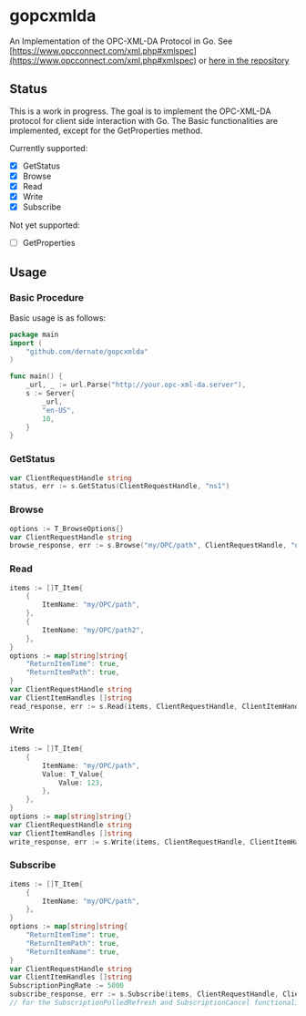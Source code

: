 # gopcxmlda
An Implementation of the OPC-XML-DA Protocol in Go. See [https://www.opcconnect.com/xml.php#xmlspec](https://www.opcconnect.com/xml.php#xmlspec) or [here in the repository](https://github.com/dernate/gopcxmlda/blob/master/docs/OPCDataAccessXMLSpecification.pdf)

## Status
This is a work in progress. The goal is to implement the OPC-XML-DA protocol for client side interaction with Go. The Basic functionalities are implemented, except for the GetProperties method.

Currently supported:
- [x] GetStatus
- [x] Browse
- [x] Read
- [x] Write
- [x] Subscribe

Not yet supported:
- [ ] GetProperties

## Usage

### Basic Procedure
Basic usage is as follows:

```go
package main
import (
    "github.com/dernate/gopcxmlda"
)

func main() {
	_url, _ := url.Parse("http://your.opc-xml-da.server"),
	s := Server{
		_url,
		"en-US", 
		10,
	}
}
```

### GetStatus
```go
var ClientRequestHandle string
status, err := s.GetStatus(ClientRequestHandle, "ns1")
```

### Browse
```go
options := T_BrowseOptions{}
var ClientRequestHandle string
browse_response, err := s.Browse("my/OPC/path", ClientRequestHandle, "ns1", options)
```

### Read
```go
items := []T_Item{
    {
        ItemName: "my/OPC/path",
    },
    {
        ItemName: "my/OPC/path2",
    },
}
options := map[string]string{
    "ReturnItemTime": true,
	"ReturnItemPath": true,
}
var ClientRequestHandle string
var ClientItemHandles []string
read_response, err := s.Read(items, ClientRequestHandle, ClientItemHandles, "ns1", options)
```

### Write
```go
items := []T_Item{
    {
        ItemName: "my/OPC/path",
        Value: T_Value{
            Value: 123,
        },
    },
}
options := map[string]string{}
var ClientRequestHandle string
var ClientItemHandles []string
write_response, err := s.Write(items, ClientRequestHandle, ClientItemHandles, "ns1", options)
```

### Subscribe
```go
items := []T_Item{
    {
        ItemName: "my/OPC/path",
    },
}
options := map[string]string{
    "ReturnItemTime": true,
    "ReturnItemPath": true,
    "ReturnItemName": true,
}
var ClientRequestHandle string
var ClientItemHandles []string
SubscriptionPingRate := 5000
subscribe_response, err := s.Subscribe(items, ClientRequestHandle, ClientItemHandles, "ns1", true, SubscriptionPingRate, false, options)
// for the SubscriptionPolledRefresh and SubscriptionCancel functionality see client_test.go
```
